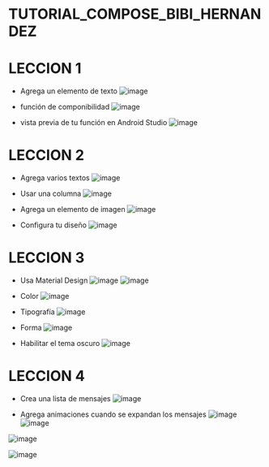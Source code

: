 # TUTORIAL_COMPOSE_BIBI_HERNANDEZ
# LECCION 1 

- Agrega un elemento de texto
![image](https://github.com/bibi2407/TUTORIAL_COMPOSE_BIBI/assets/128636279/1682a5c0-2816-4dea-b874-65100603eaaa)

- función de componibilidad
![image](https://github.com/bibi2407/TUTORIAL_COMPOSE_BIBI/assets/128636279/e88851b6-e1fa-47cb-9933-304d84ebf9f6)

- vista previa de tu función en Android Studio
![image](https://github.com/bibi2407/TUTORIAL_COMPOSE_BIBI/assets/128636279/4d6178f0-68a4-4dcf-b126-8ff36d336478)


# LECCION 2 

- Agrega varios textos
![image](https://github.com/bibi2407/TUTORIAL_COMPOSE_BIBI/assets/128636279/28067884-436e-4ea2-b973-eab1639168f9)

- Usar una columna
![image](https://github.com/bibi2407/TUTORIAL_COMPOSE_BIBI/assets/128636279/b734d601-92ac-46c2-904d-8f1ad95857f4)

- Agrega un elemento de imagen
![image](https://github.com/bibi2407/TUTORIAL_COMPOSE_BIBI/assets/128636279/d815b701-e343-46e0-bbb0-95f5334ce858)

- Configura tu diseño
![image](https://github.com/bibi2407/TUTORIAL_COMPOSE_BIBI/assets/128636279/b6e45ca4-9824-416c-9c62-783103415fec)

# LECCION 3 
- Usa Material Design
![image](https://github.com/bibi2407/TUTORIAL_COMPOSE_BIBI/assets/128636279/be595f14-c5c5-4c57-b484-c61867c81134)
![image](https://github.com/bibi2407/TUTORIAL_COMPOSE_BIBI/assets/128636279/aa1ec02d-001c-45ed-a3e6-45f0a142c15a)

- Color
![image](https://github.com/bibi2407/TUTORIAL_COMPOSE_BIBI/assets/128636279/30adaf97-f718-4ce0-8fb2-10c688c9349c)

- Tipografía
![image](https://github.com/bibi2407/TUTORIAL_COMPOSE_BIBI/assets/128636279/730bde1d-632f-48c6-b01f-1db1fa341af5)

- Forma
![image](https://github.com/bibi2407/TUTORIAL_COMPOSE_BIBI/assets/128636279/82e5691a-abc9-4635-9b56-6631cb6efa70)

- Habilitar el tema oscuro
![image](https://github.com/bibi2407/TUTORIAL_COMPOSE_BIBI/assets/128636279/6f686a72-0dbb-4086-be3c-3c90844eaa61)

# LECCION 4
- Crea una lista de mensajes
  ![image](https://github.com/bibi2407/TUTORIAL_COMPOSE_BIBI/assets/128636279/875511fb-37c3-4117-b0fc-efabad0eefa6)


- Agrega animaciones cuando se expandan los mensajes
  ![image](https://github.com/bibi2407/TUTORIAL_COMPOSE_BIBI/assets/128636279/9eb0cd95-7f12-44e2-a710-c849ed286a43)
![image](https://github.com/bibi2407/TUTORIAL_COMPOSE_BIBI/assets/128636279/eec22cda-f59d-432c-8097-ec19b49e6e07)

![image](https://github.com/bibi2407/ComposeTutorial/assets/128636279/d3a6b617-f627-4848-8cbd-9a174c2f5de6)

![image](https://github.com/bibi2407/ComposeTutorial/assets/128636279/f2c3f960-c302-4425-8d67-e2f7fadf7d8b)
